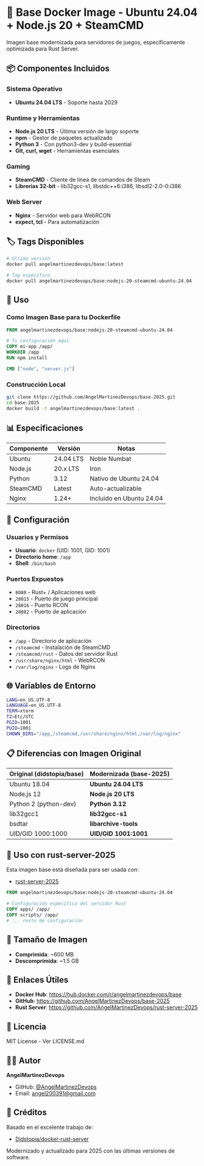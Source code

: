 # 🐳 Base Docker Image - Ubuntu 24.04 + Node.js 20 + SteamCMD

Imagen base modernizada para servidores de juegos, específicamente optimizada para Rust Server.

## 📦 Componentes Incluidos

### Sistema Operativo
- **Ubuntu 24.04 LTS** - Soporte hasta 2029

### Runtime y Herramientas
- **Node.js 20 LTS** - Última versión de largo soporte
- **npm** - Gestor de paquetes actualizado
- **Python 3** - Con python3-dev y build-essential
- **Git, curl, wget** - Herramientas esenciales

### Gaming
- **SteamCMD** - Cliente de línea de comandos de Steam
- **Librerías 32-bit** - lib32gcc-s1, libstdc++6:i386, libsdl2-2.0-0:i386

### Web Server
- **Nginx** - Servidor web para WebRCON
- **expect, tcl** - Para automatización

## 🏷️ Tags Disponibles

```bash
# Última versión
docker pull angelmartinezdevops/base:latest

# Tag específico
docker pull angelmartinezdevops/base:nodejs-20-steamcmd-ubuntu-24.04
```

## 🚀 Uso

### Como Imagen Base para tu Dockerfile

```dockerfile
FROM angelmartinezdevops/base:nodejs-20-steamcmd-ubuntu-24.04

# Tu configuración aquí
COPY mi-app /app/
WORKDIR /app
RUN npm install

CMD ["node", "server.js"]
```

### Construcción Local

```bash
git clone https://github.com/AngelMartinezDevops/base-2025.git
cd base-2025
docker build -t angelmartinezdevops/base:latest .
```

## 📊 Especificaciones

| Componente | Versión | Notas |
|-----------|---------|-------|
| Ubuntu | 24.04 LTS | Noble Numbat |
| Node.js | 20.x LTS | Iron |
| Python | 3.12 | Nativo de Ubuntu 24.04 |
| SteamCMD | Latest | Auto-actualizable |
| Nginx | 1.24+ | Incluido en Ubuntu 24.04 |

## 🔧 Configuración

### Usuarios y Permisos
- **Usuario**: `docker` (UID: 1001, GID: 1001)
- **Directorio home**: `/app`
- **Shell**: `/bin/bash`

### Puertos Expuestos
- `8080` - Rust+ / Aplicaciones web
- `28015` - Puerto de juego principal
- `28016` - Puerto RCON
- `28082` - Puerto de aplicación

### Directorios
- `/app` - Directorio de aplicación
- `/steamcmd` - Instalación de SteamCMD
- `/steamcmd/rust` - Datos del servidor Rust
- `/usr/share/nginx/html` - WebRCON
- `/var/log/nginx` - Logs de Nginx

## 🌐 Variables de Entorno

```bash
LANG=en_US.UTF-8
LANGUAGE=en_US.UTF-8
TERM=xterm
TZ=Etc/UTC
PGID=1001
PUID=1001
CHOWN_DIRS="/app,/steamcmd,/usr/share/nginx/html,/var/log/nginx"
```

## 📋 Diferencias con Imagen Original

| Original (didstopia/base) | Modernizada (base-2025) |
|--------------------------|-------------------------|
| Ubuntu 18.04 | **Ubuntu 24.04 LTS** |
| Node.js 12 | **Node.js 20 LTS** |
| Python 2 (python-dev) | **Python 3.12** |
| lib32gcc1 | **lib32gcc-s1** |
| bsdtar | **libarchive-tools** |
| UID/GID 1000:1000 | **UID/GID 1001:1001** |

## 🔄 Uso con rust-server-2025

Esta imagen base está diseñada para ser usada con:
- [rust-server-2025](https://github.com/AngelMartinezDevops/rust-server-2025)

```dockerfile
FROM angelmartinezdevops/base:nodejs-20-steamcmd-ubuntu-24.04

# Configuración específica del servidor Rust
COPY apps/ /app/
COPY scripts/ /app/
# ... resto de configuración
```

## 💾 Tamaño de Imagen

- **Comprimida**: ~600 MB
- **Descomprimida**: ~1.5 GB

## 🔗 Enlaces Útiles

- **Docker Hub**: https://hub.docker.com/r/angelmartinezdevops/base
- **GitHub**: https://github.com/AngelMartinezDevops/base-2025
- **Rust Server**: https://github.com/AngelMartinezDevops/rust-server-2025

## 📝 Licencia

MIT License - Ver LICENSE.md

## 👨‍💻 Autor

**AngelMartinezDevops**
- GitHub: [@AngelMartinezDevops](https://github.com/AngelMartinezDevops)
- Email: angel200391@gmail.com

## 🙏 Créditos

Basado en el excelente trabajo de:
- [Didstopia/docker-rust-server](https://github.com/Didstopia/docker-rust-server)

Modernizado y actualizado para 2025 con las últimas versiones de software.


